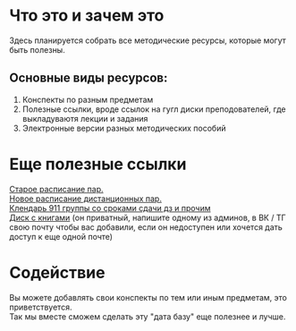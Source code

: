 # Что это и зачем это
Здесь планируется собрать все методические ресурсы, которые могут быть полезны.  

## Основные виды ресурсов:  
1. Конспекты по разным предметам
1. Полезные ссылки, вроде ссылок на гугл диски преподователей, где выкладуваютя лекции и задания
1. Электронные версии разных методических пособий

# Еще полезные ссылки
[Старое расписание пар.](https://docs.google.com/spreadsheets/d/1sE8Pa9fy_LJMqo-cz_n9IziKU-Qz3St5vywcikRoGAI/edit#gid=0)  
[Новое расписание дистанционных пар.](https://docs.google.com/spreadsheets/d/1iWtvPghPAf9u3MQ3i3ALUmHjoTxiOtCbmbObIaLR4QY/edit#gid=0)  
[Клендарь 911 группы со сроками сдачи дз и прочим](https://docs.google.com/spreadsheets/d/1mRaD19QDzDW5SBSQhB7x2FFImR883gcqXcq00t2m1CE/edit?usp=sharing)  
[Диск с книгами](https://drive.google.com/drive/u/1/folders/1-x9WH0vlD8MoJq_7fTfCGphnA3r1jODU) (он приватный, напишите одному из админов, в ВК / ТГ свою почту чтобы вас добавили, если он недоступен или хочется дать доступ к еще одной почте)  

# Содействие
Вы можете добавлять свои конспекты по тем или иным предметам, это приветствуется.   
Так мы вместе сможем сделать эту "дата базу" еще полезнее и лучше.  
